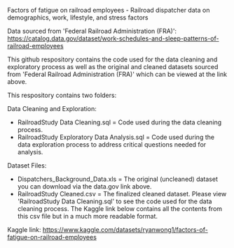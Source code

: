 Factors of fatigue on railroad employees - Railroad dispatcher data on demographics, work, lifestyle, and stress factors

Data sourced from 'Federal Railroad Administration (FRA)': https://catalog.data.gov/dataset/work-schedules-and-sleep-patterns-of-railroad-employees

This github respository contains the code used for the data cleaning and exploratory process as well as the original and cleaned datasets sourced from 'Federal Railroad Administration (FRA)' which can be viewed at the link above.

This respository contains two folders:

Data Cleaning and Exploration:
- RailroadStudy Data Cleaning.sql = Code used during the data cleaning process.
- RailroadStudy Exploratory Data Analysis.sql = Code used during the data exploration process to address critical questions needed for analysis.

Dataset Files:
- Dispatchers_Background_Data.xls = The original (uncleaned) dataset you can download via the data.gov link above.
- RailroadStudy Cleaned.csv = The finalized cleaned dataset. Please view 'RailroadStudy Data Cleaning.sql' to see the code used for the data cleaning process. The Kaggle link below contains all the contents from this csv file but in a much more readable format.

Kaggle link: https://www.kaggle.com/datasets/ryanwong1/factors-of-fatigue-on-railroad-employees
